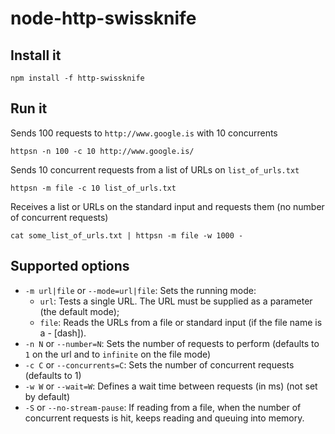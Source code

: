 # node-http-swissknife

## Install it

	npm install -f http-swissknife


## Run it

Sends 100 requests to `http://www.google.is` with 10 concurrents

	httpsn -n 100 -c 10 http://www.google.is/

Sends 10 concurrent requests from a list of URLs on `list_of_urls.txt`

    httpsn -m file -c 10 list_of_urls.txt

Receives a list or URLs on the standard input and requests them (no number of concurrent requests)

    cat some_list_of_urls.txt | httpsn -m file -w 1000 -


## Supported options

- `-m url|file` or `--mode=url|file`: Sets the running mode:
    * `url`: Tests a single URL. The URL must be supplied as a parameter (the default mode);
    * `file`: Reads the URLs from a file or standard input (if the file name is a - [dash]).
- `-n N` or `--number=N`: Sets the number of requests to perform (defaults to `1` on the url and to `infinite` on the file mode)
- `-c C` or `--concurrents=C`: Sets the number of concurrent requests (defaults to 1)
- `-w W` or `--wait=W`: Defines a wait time between requests (in ms) (not set by default)
- `-S` or `--no-stream-pause`: If reading from a file, when the number of concurrent requests is hit, keeps reading and queuing into memory.

